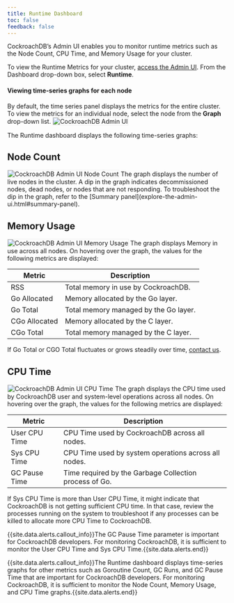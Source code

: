 ```yaml
---
title: Runtime Dashboard
toc: false
feedback: false
---
```


CockroachDB’s Admin UI enables you to monitor runtime metrics such as the Node Count, CPU Time, and Memory Usage for your cluster.

<div id="toc"></div>

To view the Runtime Metrics for your cluster, [access the Admin UI](explore-the-admin-ui.html#access-the-admin-ui). From the Dashboard drop-down box, select **Runtime**.

#### Viewing time-series graphs for each node
By default, the time series panel displays the metrics for the entire cluster. To view the metrics for an individual node, select the node from the **Graph** drop-down list.
<img src="{{ 'images/admin_ui_select_node.png' | relative_url }}" alt="CockroachDB Admin UI" style="border:1px solid #eee;max-width:40%"/>

The Runtime dashboard displays the following time-series graphs:

## Node Count
<img src="{{ 'images/admin_ui_node_count.png' | relative_url }}" alt="CockroachDB Admin UI Node Count" style="border:1px solid #eee;max-width:100%" />
The graph displays the number of live nodes in the cluster.
A dip in the graph indicates decommissioned nodes, dead nodes, or nodes that are not responding. To troubleshoot the dip in the graph, refer to the [Summary panel](explore-the-admin-ui.html#summary-panel).

## Memory Usage
<img src="{{ 'images/admin_ui_memory_usage.png' | relative_url }}" alt="CockroachDB Admin UI Memory Usage" style="border:1px solid #eee;max-width:100%" />
The graph displays Memory in use across all nodes.
On hovering over the graph, the values for the following metrics are displayed:

Metric | Description
--------|----
RSS | Total memory in use by CockroachDB.
Go Allocated | Memory allocated by the Go layer.
Go Total | Total memory managed by the Go layer.
CGo Allocated | Memory allocated by the C layer.
CGo Total | Total memory managed by the C layer.

If Go Total or CGO Total fluctuates or grows steadily over time, [contact us](https://forum.cockroachlabs.com/).

## CPU Time
<img src="{{ 'images/admin_ui_cpu_time.png' | relative_url }}" alt="CockroachDB Admin UI CPU Time" style="border:1px solid #eee;max-width:100%" />
The graph displays the CPU time used by CockroachDB user and system-level operations across all nodes.
On hovering over the graph, the values for the following metrics are displayed:

Metric | Description
--------|----
User CPU Time | CPU Time used by CockroachDB across all nodes.
Sys CPU Time | CPU Time used by system operations across all nodes.
GC Pause Time | Time required by the Garbage Collection process of Go.

If Sys CPU Time is more than User CPU Time, it might indicate that CockroachDB is not getting sufficient CPU time. In that case, review the processes running on the system to troubleshoot if any processes can be killed to allocate more CPU Time to CockroachDB.

{{site.data.alerts.callout_info}}The GC Pause Time parameter is important for CockroachDB developers. For monitoring CockroachDB, it is sufficient to monitor the User CPU Time and Sys CPU Time.{{site.data.alerts.end}}

{{site.data.alerts.callout_info}}The Runtime dashboard displays time-series graphs for other metrics such as Goroutine Count, GC Runs, and GC Pause Time that are important for CockroachDB developers. For monitoring CockroachDB, it is sufficient to monitor the Node Count, Memory Usage, and CPU Time graphs.{{site.data.alerts.end}}
